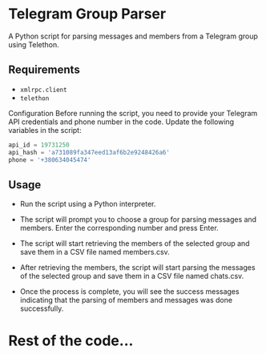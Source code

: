 # Telegram Group Parser

A Python script for parsing messages and members from a Telegram group using Telethon.

## Requirements

- `xmlrpc.client`
- `telethon`

Configuration
Before running the script, you need to provide your Telegram API credentials and phone number in the code. Update the following variables in the script:
```python
api_id = 19731250
api_hash = 'a731089fa347eed13af6b2e9248426a6'
phone = '+380634045474'
```
## Usage

+ Run the script using a Python interpreter.

+ The script will prompt you to choose a group for parsing messages and members. Enter the corresponding number and press Enter.

+ The script will start retrieving the members of the selected group and save them in a CSV file named members.csv.

+ After retrieving the members, the script will start parsing the messages of the selected group and save them in a CSV file named chats.csv.

+ Once the process is complete, you will see the success messages indicating that the parsing of members and messages was done successfully.

# Rest of the code...
